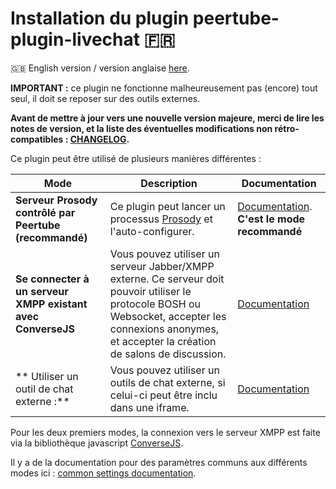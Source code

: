# Installation du plugin peertube-plugin-livechat 🇫🇷

🇬🇧 English version / version anglaise [here](./installation.md).

**IMPORTANT :** ce plugin ne fonctionne malheureusement pas (encore) tout seul, il doit se reposer sur des outils externes.

**Avant de mettre à jour vers une nouvelle version majeure, merci de lire les notes de version, et la liste des éventuelles modifications non rétro-compatibles : [CHANGELOG](../CHANGELOG.md).**

Ce plugin peut être utilisé de plusieurs manières différentes :

| Mode | Description | Documentation
---|---|---
**Serveur Prosody contrôlé par Peertube (recommandé)** | Ce plugin peut lancer un processus [Prosody](https://prosody.im) et l'auto-configurer. | [Documentation](./prosody.md). **C'est le mode recommandé**
**Se connecter à un serveur XMPP existant avec ConverseJS** | Vous pouvez utiliser un serveur Jabber/XMPP externe. Ce serveur doit pouvoir utiliser le protocole BOSH ou Websocket, accepter les connexions anonymes, et accepter la création de salons de discussion. |[Documentation](./conversejs.md)
** Utiliser un outil de chat externe :** | Vous pouvez utiliser un outils de chat externe, si celui-ci peut être inclu dans une iframe. | [Documentation](./external.md)

Pour les deux premiers modes, la connexion vers le serveur XMPP est faite via la bibliothèque javascript [ConverseJS](https://conversejs.org/).

Il y a de la documentation pour des paramètres communs aux différents modes ici : [common settings documentation](./common.md).
